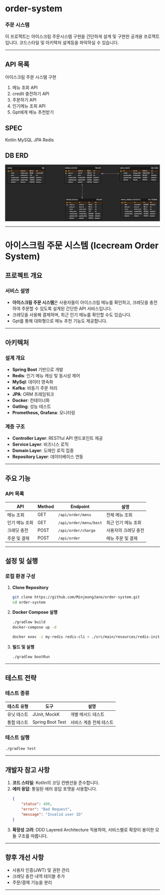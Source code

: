 # order-system

### 주문 시스템

이 프로젝트는 아이스크림 주문시스템 구현을 간단하게 설계 및 구현한 공개용 프로젝트입니다.
코드스타일 및 아키텍처 설계등을 파악하실 수 있습니다.

---

## API 목록

아이스크림 주문 시스템 구현

1) 메뉴 조회 API
2) credit 충전하기 API
3) 주문하기 API
4) 인기메뉴 조회 API
5) Gpt에게 메뉴 추천받기

## SPEC

Kotlin MySQL JPA Redis

## DB ERD

![erd.png](src/main/resources/image/erd.png)

-----

# 아이스크림 주문 시스템 (Icecream Order System)

## 프로젝트 개요

### 서비스 설명

- **아이스크림 주문 시스템**은 사용자들이 아이스크림 메뉴를 확인하고, 크레딧을 충전하여 주문할 수 있도록 설계된 간단한 API 서비스입니다.
- 크레딧을 사용해 결제하며, 최근 인기 메뉴를 확인할 수도 있습니다.
- Gpt를 통해 대화형으로 메뉴 추천 기능도 제공합니다.

---

## 아키텍처

### 설계 개요

- **Spring Boot** 기반으로 개발
- **Redis**: 인기 메뉴 캐싱 및 동시성 제어
- **MySql**: 데이터 영속화
- **Kafka**: 비동기 주문 처리
- **JPA**: ORM 프레임워크
- **Docker**: 컨테이너화
- **Gatling**: 성능 테스트
- **Prometheus, Grafana**: 모니터링

### 계층 구조

- **Controller Layer**: RESTful API 엔드포인트 제공
- **Service Layer**: 비즈니스 로직
- **Domain Layer**: 도메인 로직 집중
- **Repository Layer**: 데이터베이스 연동

---

## 주요 기능

### API 목록

| API      | Method | Endpoint               | 설명          |
|----------|--------|------------------------|-------------|
| 메뉴 조회    | GET    | `/api/order/menu`      | 전체 메뉴 조회    |
| 인기 메뉴 조회 | GET    | `/api/order/menu/best` | 최근 인기 메뉴 조회 |
| 크레딧 충전   | POST   | `/api/order/charge`    | 사용자의 크레딧 충전 |
| 주문 및 결제  | POST   | `/api/order`           | 메뉴 주문 및 결제  |

---

## 설정 및 실행

### 로컬 환경 구성

1. **Clone Repository**
   ```bash
   git clone https://github.com/MinjeongJane/order-system.git
   cd order-system
   ```

2. **Docker Compose 실행**
   ```bash
   ./gradlew build
   docker-compose up -d
   ```  
    ```bash
   docker exec -i my-redis redis-cli < ./src/main/resources/redis-init.txt
   ```

3. **빌드 및 실행**
   ```bash
   ./gradlew bootRun
   ```

---

## 테스트 전략

### 테스트 종류

| 테스트 유형 | 도구               | 설명            |
|--------|------------------|---------------|
| 유닛 테스트 | JUnit, MockK     | 개별 메서드 테스트    |
| 통합 테스트 | Spring Boot Test | 서비스 계층 전체 테스트 |

### 테스트 실행

   ```bash
   ./gradlew test
   ```

---

## 개발자 참고 사항

1. **코드 스타일**: Kotlin의 코딩 컨벤션을 준수합니다.
2. **에러 응답**: 통일된 에러 응답 포맷을 사용합니다.
   ```json
   {
       "status": 400,
       "error": "Bad Request",
       "message": "Invalid user ID"
   }
   ```
3. **확장성 고려**: DDD Layered Architecture 적용하여, 서비스별로 확장이 용이한 모듈 구조를 따릅니다.

---

## 향후 개선 사항

- 사용자 인증(JWT) 및 권한 관리
- 크레딧 충전 내역 테이블 추가
- 주문/결제 기능을 분리

-------------------------------------

